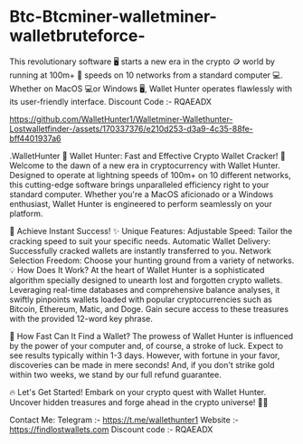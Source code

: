 # Btc-Btcminer-walletminer-walletbruteforce-
This revolutionary software 🖥 starts a new era in the crypto 🪙 world by running at 100m+ 💯 speeds on 10 networks from a standard computer 💻. Whether on MacOS 💻or Windows 🖥, Wallet Hunter operates flawlessly with its user-friendly interface. Discount Code :- RQAEADX

https://github.com/WalletHunter1/Walletminer-Wallethunter-Lostwalletfinder-/assets/170337376/e210d253-d3a9-4c35-88fe-bff4401937a6

.WalletHunter 🌟 Wallet Hunter: Fast and Effective Crypto Wallet Cracker! 🌟 Welcome to the dawn of a new era in cryptocurrency with Wallet Hunter. Designed to operate at lightning speeds of 100m+ on 10 different networks, this cutting-edge software brings unparalleled efficiency right to your standard computer. Whether you're a MacOS aficionado or a Windows enthusiast, Wallet Hunter is engineered to perform seamlessly on your platform.

🚀 Achieve Instant Success! ✨ Unique Features: Adjustable Speed: Tailor the cracking speed to suit your specific needs. Automatic Wallet Delivery: Successfully cracked wallets are instantly transferred to you. Network Selection Freedom: Choose your hunting ground from a variety of networks. 💡 How Does It Work? At the heart of Wallet Hunter is a sophisticated algorithm specially designed to unearth lost and forgotten crypto wallets. Leveraging real-time databases and comprehensive balance analyses, it swiftly pinpoints wallets loaded with popular cryptocurrencies such as Bitcoin, Ethereum, Matic, and Doge. Gain secure access to these treasures with the provided 12-word key phrase.

🎯 How Fast Can It Find a Wallet? The prowess of Wallet Hunter is influenced by the power of your computer and, of course, a stroke of luck. Expect to see results typically within 1-3 days. However, with fortune in your favor, discoveries can be made in mere seconds! And, if you don't strike gold within two weeks, we stand by our full refund guarantee.

🔥 Let's Get Started! Embark on your crypto quest with Wallet Hunter. Uncover hidden treasures and forge ahead in the crypto universe! 🚀✨

Contact Me: Telegram :- https://t.me/wallethunter1 Website :- https://findlostwallets.com Discount code :- RQAEADX
